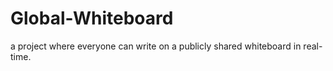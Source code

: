 # Global-Whiteboard
a project where everyone can write on a publicly shared whiteboard in real-time.
